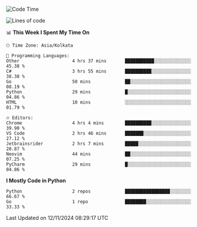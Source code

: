 <!--START_SECTION:waka-->
![Code Time](http://img.shields.io/badge/Code%20Time-386%20hrs%2046%20mins-blue)

![Lines of code](https://img.shields.io/badge/From%20Hello%20World%20I%27ve%20Written-387%20lines%20of%20code-blue)

📊 **This Week I Spent My Time On** 

```text
🕑︎ Time Zone: Asia/Kolkata

💬 Programming Languages: 
Other                    4 hrs 37 mins       ███████████░░░░░░░░░░░░░░   45.38 % 
C#                       3 hrs 55 mins       ██████████░░░░░░░░░░░░░░░   38.38 % 
Go                       50 mins             ██░░░░░░░░░░░░░░░░░░░░░░░   08.19 % 
Python                   29 mins             █░░░░░░░░░░░░░░░░░░░░░░░░   04.86 % 
HTML                     10 mins             ░░░░░░░░░░░░░░░░░░░░░░░░░   01.79 % 

🔥 Editors: 
Chrome                   4 hrs 4 mins        ██████████░░░░░░░░░░░░░░░   39.90 % 
VS Code                  2 hrs 46 mins       ███████░░░░░░░░░░░░░░░░░░   27.12 % 
Jetbrainsrider           2 hrs 7 mins        █████░░░░░░░░░░░░░░░░░░░░   20.87 % 
Neovim                   44 mins             ██░░░░░░░░░░░░░░░░░░░░░░░   07.25 % 
PyCharm                  29 mins             █░░░░░░░░░░░░░░░░░░░░░░░░   04.86 % 
```

**I Mostly Code in Python** 

```text
Python                   2 repos             █████████████████░░░░░░░░   66.67 % 
Go                       1 repo              ████████░░░░░░░░░░░░░░░░░   33.33 % 
```




 Last Updated on 12/11/2024 08:29:17 UTC
<!--END_SECTION:waka-->

